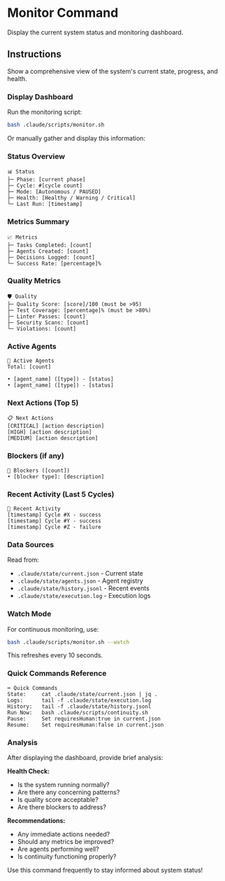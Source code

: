 # Monitor Command

Display the current system status and monitoring dashboard.

## Instructions

Show a comprehensive view of the system's current state, progress, and health.

### Display Dashboard

Run the monitoring script:
```bash
bash .claude/scripts/monitor.sh
```

Or manually gather and display this information:

### Status Overview

```
📊 Status
├─ Phase: [current phase]
├─ Cycle: #[cycle count]
├─ Mode: [Autonomous / PAUSED]
├─ Health: [Healthy / Warning / Critical]
└─ Last Run: [timestamp]
```

### Metrics Summary

```
📈 Metrics
├─ Tasks Completed: [count]
├─ Agents Created: [count]
├─ Decisions Logged: [count]
└─ Success Rate: [percentage]%
```

### Quality Metrics

```
🛡️ Quality
├─ Quality Score: [score]/100 (must be >95)
├─ Test Coverage: [percentage]% (must be >80%)
├─ Linter Passes: [count]
├─ Security Scans: [count]
└─ Violations: [count]
```

### Active Agents

```
🤖 Active Agents
Total: [count]

• [agent_name] ([type]) - [status]
• [agent_name] ([type]) - [status]
```

### Next Actions (Top 5)

```
📋 Next Actions
[CRITICAL] [action description]
[HIGH] [action description]
[MEDIUM] [action description]
```

### Blockers (if any)

```
🚫 Blockers ([count])
• [blocker type]: [description]
```

### Recent Activity (Last 5 Cycles)

```
📜 Recent Activity
[timestamp] Cycle #X - success
[timestamp] Cycle #Y - success
[timestamp] Cycle #Z - failure
```

### Data Sources

Read from:
- `.claude/state/current.json` - Current state
- `.claude/state/agents.json` - Agent registry
- `.claude/state/history.jsonl` - Recent events
- `.claude/state/execution.log` - Execution logs

### Watch Mode

For continuous monitoring, use:
```bash
bash .claude/scripts/monitor.sh --watch
```

This refreshes every 10 seconds.

### Quick Commands Reference

```
⌨️ Quick Commands
State:     cat .claude/state/current.json | jq .
Logs:      tail -f .claude/state/execution.log
History:   tail -f .claude/state/history.jsonl
Run Now:   bash .claude/scripts/continuity.sh
Pause:     Set requiresHuman:true in current.json
Resume:    Set requiresHuman:false in current.json
```

### Analysis

After displaying the dashboard, provide brief analysis:

**Health Check:**
- Is the system running normally?
- Are there any concerning patterns?
- Is quality score acceptable?
- Are there blockers to address?

**Recommendations:**
- Any immediate actions needed?
- Should any metrics be improved?
- Are agents performing well?
- Is continuity functioning properly?

Use this command frequently to stay informed about system status!
